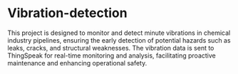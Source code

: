 # Vibration-detection
This project is designed to monitor and detect minute vibrations in chemical industry pipelines, ensuring the early detection of potential hazards such as leaks, cracks, and structural weaknesses. The vibration data is sent to ThingSpeak for real-time monitoring and analysis, facilitating proactive maintenance and enhancing operational safety.
